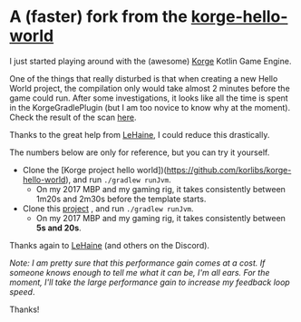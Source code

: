 # A (faster) fork from the [korge-hello-world](https://github.com/korlibs/korge-hello-world)

I just started playing around with the (awesome) [Korge](https://korge.org/) Kotlin Game Engine.

One of the things that really disturbed is that when creating a new Hello World project, the compilation only would take almost 2 minutes before the game could run.
After some investigations, it looks like all the time is spent in the KorgeGradlePlugin (but I am too novice to know why at the moment). Check the result of the scan [here](https://scans.gradle.com/s/bbiqxktq3dhvu).



Thanks to the great help from [LeHaine](https://github.com/LeHaine), I could reduce this drastically.

The numbers below are only for reference, but you can try it yourself.

* Clone the [Korge project hello world])(https://github.com/korlibs/korge-hello-world), and run `./gradlew runJvm`. 
  * On my 2017 MBP and my gaming rig, it takes consistently between 1m20s and 2m30s before the template starts.
* Clone this [project]() , and run `./gradlew runJvm`.
  * On my 2017 MBP and my gaming rig, it takes consistently between **5s and 20s**.
    

Thanks again to [LeHaine](https://github.com/LeHaine) (and others on the Discord).

_Note: I am pretty sure that this performance gain comes at a cost. If someone knows enough to tell me what it can be, I'm all ears. For the moment, I'll take the large performance gain to increase my feedback loop speed_.

Thanks!